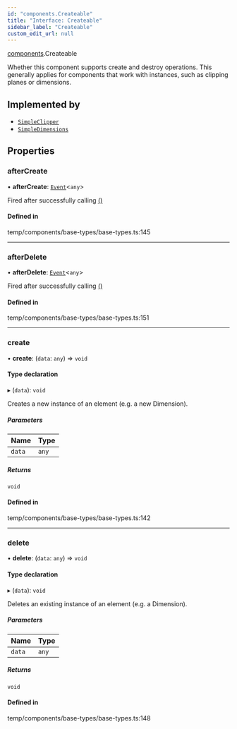 ```yaml
---
id: "components.Createable"
title: "Interface: Createable"
sidebar_label: "Createable"
custom_edit_url: null
---
```


[components](../modules/components.md).Createable

Whether this component supports create and destroy operations. This generally
applies for components that work with instances, such as clipping planes or
dimensions.

## Implemented by

- [`SimpleClipper`](../classes/components.SimpleClipper.md)
- [`SimpleDimensions`](../classes/components.SimpleDimensions.md)

## Properties

### afterCreate

• **afterCreate**: [`Event`](../classes/components.Event.md)<`any`\>

Fired after successfully calling [()](components.Createable.md#create)

#### Defined in

temp/components/base-types/base-types.ts:145

___

### afterDelete

• **afterDelete**: [`Event`](../classes/components.Event.md)<`any`\>

Fired after successfully calling [()](components.Createable.md#delete)

#### Defined in

temp/components/base-types/base-types.ts:151

___

### create

• **create**: (`data`: `any`) => `void`

#### Type declaration

▸ (`data`): `void`

Creates a new instance of an element (e.g. a new Dimension).

##### Parameters

| Name | Type |
| :------ | :------ |
| `data` | `any` |

##### Returns

`void`

#### Defined in

temp/components/base-types/base-types.ts:142

___

### delete

• **delete**: (`data`: `any`) => `void`

#### Type declaration

▸ (`data`): `void`

Deletes an existing instance of an element (e.g. a Dimension).

##### Parameters

| Name | Type |
| :------ | :------ |
| `data` | `any` |

##### Returns

`void`

#### Defined in

temp/components/base-types/base-types.ts:148
